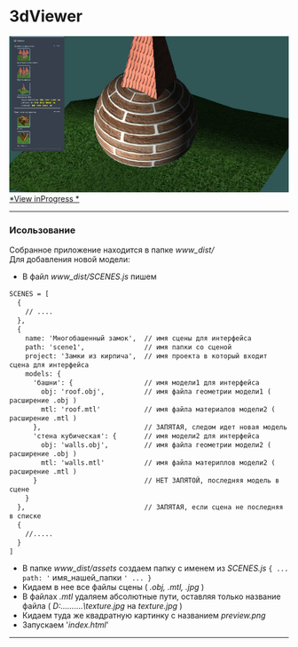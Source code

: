 
# 3dViewer

![pic](https://github.com/fire888/3dViewer/blob/master/www_dist/styles/screenshot.jpg)  
[*View inProgress *](http://js.otrisovano.ru/tests/180816Viewer/master)

____

### Исользование

Собранное приложение находится в папке *www_dist/*  
Для добавления новой модели: 
* В файл *www_dist/SCENES.js* пишем
```
SCENES = [
  {
    // ....
  },
  {
    name: 'Многобашенный замок',  // имя сцены для интерфейса 
    path: 'scene1',               // имя папки со сценой
    project: 'Замки из кирпича',  // имя проекта в который входит сцена для интерфейса         
    models: {
      'башни': {                  // имя модели1 для интерфейса
        obj: 'roof.obj',          // имя файла геометрии модели1 ( расширение .obj )
        mtl: 'roof.mtl'           // имя файла материалов модели2 ( расширение .mtl )
      },                          // ЗАПЯТАЯ, следом идет новая модель  
      'стена кубическая': {       // имя модели2 для интерфейса 
        obj: 'walls.obj',         // имя файла геометрии модели2 ( расширение .obj )
        mtl: 'walls.mtl'          // имя файла материплов модели2 ( расширение .mtl ) 
      }                           // НЕТ ЗАПЯТОЙ, последняя модель в сцене 
    }
  },                              // ЗАПЯТАЯ, если сцена не последняя в списке 
  {
    //.....
  }
]
```
* В папке *www_dist/assets* создаем папку с именем из *SCENES.js* `{ ... path: '` имя_нашей_папки `' ... }`  
* Кидаем в нее все файлы сцены ( *.obj, .mtl, .jpg* )
* В файлах *.mtl* удаляем абсолютные пути, оставляя только название файла ( *D:\...\....\...\texture.jpg* на *texture.jpg* )
* Кидаем туда же квадратную картинку с названием *preview.png*   
* Запускаем '*index.html*'

____